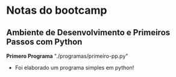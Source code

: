 # Notas do bootcamp 

## Ambiente de Desenvolvimento e Primeiros Passos com Python
**Primero Programa**
"./programas/primeiro-pp.py"
- Foi elaborado um programa simples em python!

